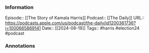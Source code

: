 ### Information

Episode:: [[The Story of Kamala Harris]]
Podcast:: [[The Daily]]
URL:: https://podcasts.apple.com/us/podcast/the-daily/id1200361736?i=1000665869141
Date:: [[2024-08-19]]
Tags:: #harris #election24 
#podcast


### Annotations

